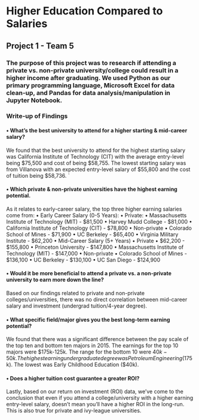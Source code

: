# Higher Education Compared to Salaries
## Project 1 - Team 5

### The purpose of this project was to research if attending a private vs. non-private university/college could result in a higher income after graduating. We used Python as our primary programming language, Microsoft Excel for data clean-up, and Pandas for data analysis/manipulation in Jupyter Notebook.

### Write-up of Findings

#### •	What’s the best university to attend for a higher starting & mid-career salary?
We found that the best university to attend for the highest starting salary was California Institute of Technology (CIT) with the average entry-level being $75,500 and cost of being $58,755. The lowest starting salary was from Villanova with an expected entry-level salary of $55,800 and the cost of tuition being $58,736.
`
#### • Which private & non-private universities have the highest earning potential.
As it relates to early-career salary, the top three higher earning salaries come from:
   • Early Career Salary (0-5 Years):
     • Private:
       • Massachusetts Institute of Technology (MIT) - $81,500
       • Harvey Mudd College - $81,000
       • California Institute of Technology (CIT) - $78,800
     • Non-private
       • Colorado School of Mines - $71,900
       • UC Berkeley - $65,400
       • Virginia Military Institute - $62,200
   • Mid-Career Salary (5+ Years)
     • Private
       • $62,200 - $155,800
       • Princeton University - $147,800
       • Massachusetts Institute of Technology (MIT) - $147,000
     • Non-private
       • Colorado School of Mines - $136,100
       • UC Berkeley - $130,100
       • UC San Diego - $124,900
       
#### •	Would it be more beneficial to attend a private vs. a non-private university to earn more down the line?
Based on our findings related to private and non-private colleges/universities, there was no direct correlation between mid-career salary and investment (undergrad tuition/4-year degree). 

#### •	What specific field/major gives you the best long-term earning potential? 
We found that there was a significant difference between the pay scale of the top ten and bottom ten majors in 2015. The earnings for the top 10 majors were $175k-125k. The range for the bottom 10 were $40k-50k. The highest earning undergraduate degree was Petroleum Engineering ($175k). The lowest was Early Childhood Education ($40k).

#### •	Does a higher tuition cost guarantee a greater ROI?
Lastly, based on our return on investment (ROI) data, we’ve come to the conclusion that even if you attend a college/university with a higher earning entry-level salary, doesn’t mean you’ll have a higher ROI in the long-run. This is also true for private and ivy-league universities.
